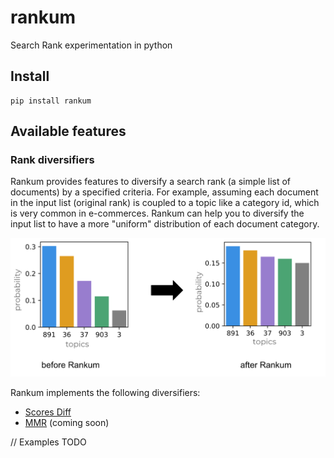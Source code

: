 # rankum
Search Rank experimentation in python

## Install
```
pip install rankum
```

## Available features

### Rank diversifiers
Rankum provides features to diversify a search rank (a simple list of documents) by a specified criteria. 
For example, assuming each document in the input list (original rank) is coupled to a topic like a category id, which is very common
in e-commerces. Rankum can help you to diversify the input list to have a more "uniform" distribution of each document 
category.

![Topic distribution](fig/topic_dist.png)

Rankum implements the following diversifiers:

* [Scores Diff](https://www.researchgate.net/publication/266658487_Using_score_differences_for_search_result_diversification) 
* [MMR](http://www.cs.cmu.edu/~jgc/publication/The_Use_MMR_Diversity_Based_LTMIR_1998.pdf) (coming soon)

// Examples
TODO
